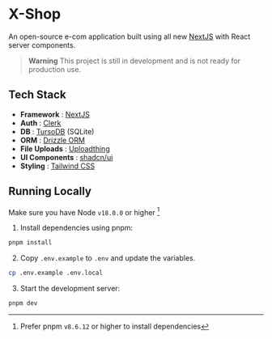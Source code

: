 # X-Shop

An open-source e-com application built using all new [NextJS](https://nextjs.org/) with React server components.

> **Warning**
> This project is still in development and is not ready for production use.

## Tech Stack

- **Framework** : [NextJS](https://nextjs.org/)
- **Auth** : [Clerk](https://clerk.com/)
- **DB** : [TursoDB](https://turso.tech/) (SQLite)
- **ORM** : [Drizzle ORM](https://orm.drizzle.team/)
- **File Uploads** : [Uploadthing](https://uploadthing.com/)
- **UI Components** : [shadcn/ui](https://ui.shadcn.com/docs)
- **Styling** : [Tailwind CSS](https://tailwindcss.com/)

## Running Locally

Make sure you have Node `v18.0.0` or higher [^1]

1. Install dependencies using pnpm:

```bash
pnpm install
```

2. Copy `.env.example` to `.env` and update the variables.

```bash
cp .env.example .env.local
```

3. Start the development server:

```bash
pnpm dev
```

[^1]: Prefer pnpm `v8.6.12` or higher to install dependencies
